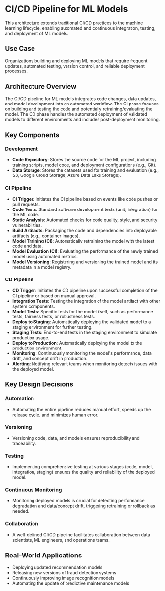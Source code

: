 # CI/CD Pipeline for ML Models

This architecture extends traditional CI/CD practices to the machine learning lifecycle, enabling automated and continuous integration, testing, and deployment of ML models.

## Use Case

Organizations building and deploying ML models that require frequent updates, automated testing, version control, and reliable deployment processes.

## Architecture Overview

The CI/CD pipeline for ML models integrates code changes, data updates, and model development into an automated workflow. The CI phase focuses on building and testing the code and potentially retraining/evaluating the model. The CD phase handles the automated deployment of validated models to different environments and includes post-deployment monitoring.

## Key Components

### Development
- **Code Repository**: Stores the source code for the ML project, including training scripts, model code, and deployment configurations (e.g., Git).
- **Data Storage**: Stores the datasets used for training and evaluation (e.g., S3, Google Cloud Storage, Azure Data Lake Storage).

### CI Pipeline
- **CI Trigger**: Initiates the CI pipeline based on events like code pushes or pull requests.
- **Code Tests**: Standard software development tests (unit, integration) for the ML code.
- **Static Analysis**: Automated checks for code quality, style, and security vulnerabilities.
- **Build Artifacts**: Packaging the code and dependencies into deployable artifacts (e.g., container images).
- **Model Training (CI)**: Automatically retraining the model with the latest code and data.
- **Model Evaluation (CI)**: Evaluating the performance of the newly trained model using automated metrics.
- **Model Versioning**: Registering and versioning the trained model and its metadata in a model registry.

### CD Pipeline
- **CD Trigger**: Initiates the CD pipeline upon successful completion of the CI pipeline or based on manual approval.
- **Integration Tests**: Testing the integration of the model artifact with other system components.
- **Model Tests**: Specific tests for the model itself, such as performance tests, fairness tests, or robustness tests.
- **Deploy to Staging**: Automatically deploying the validated model to a staging environment for further testing.
- **Staging Tests**: End-to-end tests in the staging environment to simulate production usage.
- **Deploy to Production**: Automatically deploying the model to the production environment.
- **Monitoring**: Continuously monitoring the model's performance, data drift, and concept drift in production.
- **Alerting**: Notifying relevant teams when monitoring detects issues with the deployed model.

## Key Design Decisions

### Automation
- Automating the entire pipeline reduces manual effort, speeds up the release cycle, and minimizes human error.

### Versioning
- Versioning code, data, and models ensures reproducibility and traceability.

### Testing
- Implementing comprehensive testing at various stages (code, model, integration, staging) ensures the quality and reliability of the deployed model.

### Continuous Monitoring
- Monitoring deployed models is crucial for detecting performance degradation and data/concept drift, triggering retraining or rollback as needed.

### Collaboration
- A well-defined CI/CD pipeline facilitates collaboration between data scientists, ML engineers, and operations teams.

## Real-World Applications

- Deploying updated recommendation models
- Releasing new versions of fraud detection systems
- Continuously improving image recognition models
- Automating the update of predictive maintenance models
